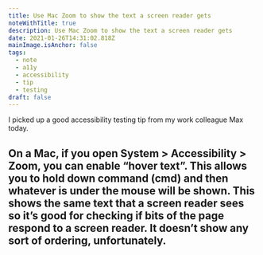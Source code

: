 ```yaml
---
title: Use Mac Zoom to show the text a screen reader gets
noteWithTitle: true
description: Use Mac Zoom to show the text a screen reader gets
date: 2021-01-26T14:31:02.818Z
mainImage.isAnchor: false
tags:
  - note
  - a11y
  - accessibility
  - tip
  - testing
draft: false
---
```

I picked up a good accessibility testing tip from my work colleague Max today. 

On a Mac, if you open System > Accessibility > Zoom, you can enable “hover text”. This allows you to hold down command (cmd) and then whatever is under the mouse will be shown. This shows the same text that a screen reader sees so it’s good for checking if bits of the page respond to a screen reader. It doesn’t show any sort of ordering, unfortunately.
---
